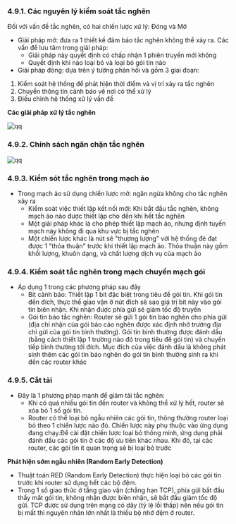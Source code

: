 ### 4.9.1. Các nguyên lý kiểm soát tắc nghẽn
Đối với vấn đề tắc nghẽn, có hai chiến lược xử lý: Đóng và Mở
- Giải pháp mở: đưa ra 1 thiết kế đảm bảo tắc nghẽn không thể xảy ra. Các vấn đề lưu tâm trong giải pháp:
  - Giải pháp này quyết định có chấp nhận 1 phiên truyền mới không
  - Quyết định khi nào loại bỏ và loại bỏ gói tin nào
- Giải pháp đóng: dựa trên ý tưởng phản hồi và gồm 3 giai đoạn:
1. Kiểm soát hệ thống để phát hiện thời điểm và vị trí xảy ra tắc nghẽn
2. Chuyển thông tin cảnh báo về nơi có thể xử lý
3. Điều chỉnh hệ thống xử lý vấn đề

**Các giải pháp xử lý tắc nghẽn**

![qq](https://f56-zpg.zdn.vn/7211784693447282342/e637ab97a315684b3104.jpg)

### 4.9.2. Chính sách ngăn chặn tắc nghẽn

![qq](https://f43-zpg.zdn.vn/5804988607481910496/e0b3a7e4a36668383177.jpg)

### 4.9.3. Kiểm sót tắc nghẽn trong mạch ảo
- Trong mạch ảo sử dụng chiến lược mở: ngăn ngừa không cho tắc nghẽn xảy ra
  - Kiểm soát việc thiết lập kết nối mới: Khi bắt đầu tắc nghẽn, không mạch ảo nào được thiết lập cho đến khi hết tắc nghẽn
  - Một giải pháp khác là cho phép thiết lập mạch ảo, nhưng định tuyến mạch này không đi qua khu vực bị tắc nghẽn
  - Một chiến lược khác là nút sẽ "thương lượng" với hệ thống đẻ đạt được 1 "thỏa thuận" trước khi thiết lập mạch ảo. Thỏa thuận này gồm khối lượng, khuôn dạng, và chất lượng dịch vụ của mạch ảo

### 4.9.4. Kiểm soát tắc nghẽn trong mạch chuyển mạch gói

- Áp dụng 1 trong các phương pháp sau đây
  - Bit cảnh báo: Thiết lập 1 bit đặc biệt trong tiêu đề gói tin. Khi gói tin đến đích, thực thể giao vận ở nút đích sẽ sao giá trị bit này vào gói tin biên nhận. Khi nhận được phía gửi sẽ giảm tốc độ truyền
  - Gói tin báo tắc nghẽn: Router sẽ gửi 1 gói tin báo nghẽn cho phía gửi (địa chỉ nhận của gói báo cáo nghẽn được xác định nhở trường địa chỉ gửi của gói tin bình thường). Gói tin bình thường được đánh dấu (bằng cách thiết lập 1 trường nào đó trong tiêu đề gói tin) và chuyển tiếp bình thường tới đích. Mục đích của việc đánh dấu là không phát sinh thêm các gói tin báo nghẽn do gói tin bình thường sinh ra khi đến các router khác

### 4.9.5. Cắt tải
- Đây là 1 phương pháp mạnh để giảm tải tắc nghẽn: 
  - Khi có quá nhiều gói tin đến router và không thể xử lý hết, router sẽ xóa bỏ 1 số gói tin. 
  - Router có thể loại bỏ ngẫu nhiên các gói tin, thông thường router loại bỏ theo 1 chiến lược nào đó. Chiến lược này phụ thuộc vào ứng dụng đang chạy.Để cài đặt chiến lược loại bỏ thông minh, ứng dụng phải đánh dấu các gói tin ở các độ ưu tiên khác nhau. Khi đó, tại các router, các gói tin ít quan trọng sẽ bị loại bỏ trước

**Phát hiện sớm ngẫu nhiên (Random Early Detection)**
- Thuật toán RED (Random Early Detection) thực hiện loại bỏ các gói tin trước khi router sử dụng hết các bộ đệm.
- Trong 1 số giao thức ở tầng giao vận (chẳng hạn TCP), phía gửi bắt đầu thấy mất gói tin, không nhận được biên nhận, sẽ bắt đầu giảm tốc độ gửi. TCP được sử dụng trên mạng có dây (tỷ lệ lỗi thấp) nên nếu gói tin bị mất thì nguyên nhân lớn nhất là thiếu bộ nhớ đệm ở router.